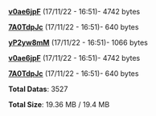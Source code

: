 [**v0ae6jpF**](/data/v0ae6jpF.txt) (17/11/22 - 16:51)- 4742 bytes

[**7A0TdpJc**](/data/7A0TdpJc.txt) (17/11/22 - 16:51)- 640 bytes

[**yP2yw8mM**](/data/yP2yw8mM.txt) (17/11/22 - 16:51)- 1066 bytes

[**v0ae6jpF**](/data/v0ae6jpF.txt) (17/11/22 - 16:51)- 4742 bytes

[**7A0TdpJc**](/data/7A0TdpJc.txt) (17/11/22 - 16:51)- 640 bytes

**Total Datas**: 3527

**Total Size**: 19.36 MB / 19.4 MB